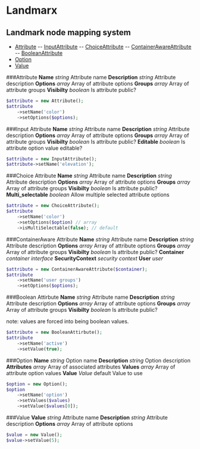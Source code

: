 # Landmarx
## Landmark node mapping system

- [Attribute](#attribute)
  -- [InputAttribute](#input-attribute)
  -- [ChoiceAttribute](#choice-attribute)
  -- [ContainerAwareAttribute](#container-aware-attribute)
  -- [BooleanAttribute](#boolean-attribute)
- [Option](#option)
- [Value](#value)

###<a name="attribute"></a>Attribute
**Name** *string* Attribute name
**Description** *string* Attribute description
**Options** *array* Array of attribute options
**Groups** *array* Array of attribute groups
**Visibilty** *boolean* Is attribute public?

```php
$attribute = new Attribute();
$attribute
    ->setName('color')
    ->setOptions($options);
```

###<a name="input-attribute"></a>Input Attribute
**Name** *string* Attribute name
**Description** *string* Attribute description
**Options** *array* Array of attribute options
**Groups** *array* Array of attribute groups
**Visibilty** *boolean* Is attribute public?
**Editable** *boolean* Is attribute option value editable?

```php
$attribute = new InputAttribute();
$attribute->setName('elevation');
```

###<a name="choice-attribute"></a>Choice Attribute
**Name** *string* Attribute name
**Description** *string* Attribute description
**Options** *array* Array of attribute options
**Groups** *array* Array of attribute groups
**Visibilty** *boolean* Is attribute public?
**Multi_selectable** *boolean* Allow multiple selected attribute options

```php
$attribute = new ChoiceAttribute();
$attribute
    ->setName('color')
    ->setOptions($option) // array
    ->isMultiSelectable(false); // default
```

###<a name="container-aware-attribute"></a>ContainerAware Attribute
**Name** *string* Attribute name
**Description** *string* Attribute description
**Options** *array* Array of attribute options
**Groups** *array* Array of attribute groups
**Visibilty** *boolean* Is attribute public?
**Container** *container interface*
**SecurityContext** *security context*
**User** *user*

```php
$attribute = new ContainerAwareAttribute($container);
$attribute
    ->setName('user groups')
    ->setOptions($options);
```

###<a name="boolean-attribute"></a>Boolean Attirbute
**Name** *string* Attribute name
**Description** *string* Attribute description
**Options** *array* Array of attribute options
**Groups** *array* Array of attribute groups
**Visibilty** *boolean* Is attribute public?

note: values are forced into being boolean values.

```php
$attribute = new BooleanAttirbute();
$attribute
    ->setName('active')
    ->setValue(true);
```

###<a name="option"></a>Option
**Name** *string* Option name
**Description** *string* Option description
**Attributes** *array* Array of associated attributes
**Values** *array* Array of attribute option values
**Value** *Value* default Value to use

```php
$option = new Option();
$option
    ->setName('option')
    ->setValues($values)
    ->setValue($values[0]);
```

###<a name="value"></a>Value
**Value** *string* Attribute name
**Description** *string* Attribute description
**Options** *array* Array of attribute options

```php
$value = new Value();
$value->setValue(5);
```
